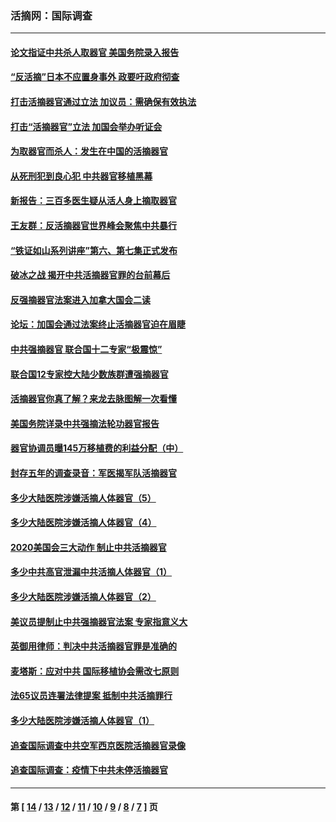 ### 活摘网：国际调查
---
#### [论文指证中共杀人取器官 美国务院录入报告](../../pages/nf5947/n13999890.md?05240430) 
#### [“反活摘”日本不应置身事外 政要吁政府彻查](../../pages/nf5947/n13971188.md?05240430) 
#### [打击活摘器官通过立法 加议员：需确保有效执法](../../pages/nf5947/n13886356.md?05240430) 
#### [打击“活摘器官”立法 加国会举办听证会](../../pages/nf5947/n13869362.md?05240430) 
#### [为取器官而杀人：发生在中国的活摘器官](../../pages/nf5947/n13794731.md?05240430) 
#### [从死刑犯到良心犯 中共器官移植黑幕](../../pages/nf5947/n13764669.md?05240430) 
#### [新报告：三百多医生疑从活人身上摘取器官](../../pages/nf5947/n13703044.md?05240430) 
#### [王友群：反活摘器官世界峰会聚焦中共暴行](../../pages/nf5947/n13250738.md?05240430) 
#### [“铁证如山系列讲座”第六、第七集正式发布](../../pages/nf5947/n13106287.md?05240430) 
#### [破冰之战 揭开中共活摘器官罪的台前幕后](../../pages/nf5947/n13082457.md?05240430) 
#### [反强摘器官法案进入加拿大国会二读](../../pages/nf5947/n13033450.md?05240430) 
#### [论坛：加国会通过法案终止活摘器官迫在眉睫](../../pages/nf5947/n13029839.md?05240430) 
#### [中共强摘器官 联合国十二专家“极震惊”](../../pages/nf5947/n13024313.md?05240430) 
#### [联合国12专家控大陆少数族群遭强摘器官](../../pages/nf5947/n13023877.md?05240430) 
#### [活摘器官你真了解？来龙去脉图解一次看懂](../../pages/nf5947/n13013820.md?05240430) 
#### [美国务院详录中共强摘法轮功器官报告](../../pages/nf5947/n12944519.md?05240430) 
#### [器官协调员曝145万移植费的利益分配（中）](../../pages/nf5947/n12894547.md?05240430) 
#### [封存五年的调查录音：军医揭军队活摘器官](../../pages/nf5947/n12798692.md?05240430) 
#### [多少大陆医院涉嫌活摘人体器官（5）](../../pages/nf5947/n12768383.md?05240430) 
#### [多少大陆医院涉嫌活摘人体器官（4）](../../pages/nf5947/n12664434.md?05240430) 
#### [2020美国会三大动作 制止中共活摘器官](../../pages/nf5947/n12682004.md?05240430) 
#### [多少中共高官泄漏中共活摘人体器官（1）](../../pages/nf5947/n12671234.md?05240430) 
#### [多少大陆医院涉嫌活摘人体器官（2）](../../pages/nf5947/n12655589.md?05240430) 
#### [美议员提制止中共强摘器官法案 专家指意义大](../../pages/nf5947/n12630561.md?05240430) 
#### [英御用律师：判决中共活摘器官罪是准确的](../../pages/nf5947/n12580740.md?05240430) 
#### [麦塔斯：应对中共 国际移植协会需改七原则](../../pages/nf5947/n12514711.md?05240430) 
#### [法65议员连署法律提案 抵制中共活摘罪行](../../pages/nf5947/n12437047.md?05240430) 
#### [多少大陆医院涉嫌活摘人体器官（1）](../../pages/nf5947/n12414284.md?05240430) 
#### [追查国际调查中共空军西京医院活摘器官录像](../../pages/nf5947/n12348837.md?05240430) 
#### [追查国际调查：疫情下中共未停活摘器官](../../pages/nf5947/n12273415.md?05240430) 

---
#### 第 [ [14](./14.md?05240430) / [13](./13.md?05240430) / [12](./12.md?05240430) / [11](./11.md?05240430) / [10](./10.md?05240430) / [9](./9.md?05240430) / [8](./8.md?05240430) / [7](./7.md?05240430) ] 页
